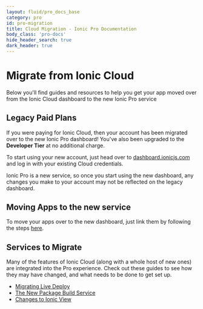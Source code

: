 ```yaml
---
layout: fluid/pro_docs_base
category: pro
id: pro-migration 
title: Cloud Migration - Ionic Pro Documentation
body_class: 'pro-docs'
hide_header_search: true
dark_header: true
---
```


# Migrate from Ionic Cloud

Below you'll find guides and resources to help you get your app moved over from the Ionic Cloud dashboard to the new Ionic Pro service

## Legacy Paid Plans

If you were paying for Ionic Cloud, then your account has been migrated over to the new Ionic Pro dashboard!  You've also been upgraded to the **Developer Tier** at no additional charge.

To start using your new account, just head over to [dashboard.ionicjs.com](https://dashboard.ionicjs.com/apps) and log in with your existing Cloud credentials.

<p class="paid-notice">
  Ionic Pro is a new service, so once you start using the new dashboard, any changes you make to your account may not be reflected on the legacy dashboard.
</p>

## Moving Apps to the new service

To move your apps over to the new dashboard, just link them by following the steps [here](/docs/pro/getting-started.html#linking-an-existing-app).

## Services to Migrate

Many of the features of Ionic Cloud (along with a whole host of new ones) are integrated into the Pro experience.  Check out these guides to see how they may have changed, and what needs to be done to get set up.

* [Migrating Live Deploy](/docs/pro/migration/live-deploy.html)
* [The New Package Build Service](/docs/pro/migration/package.html)
* [Changes to Ionic View](/docs/pro/migration/view.html)





